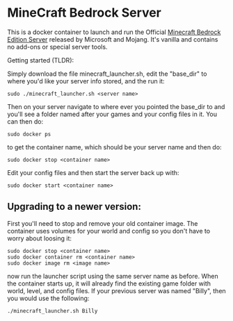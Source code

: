 # MineCraft Bedrock Server

This is a docker container to launch and run the Official [Minecraft Bedrock Edition Server](https://minecraft.net/en-us/download/server/bedrock/) released by Microsoft and Mojang. It's vanilla and contains no add-ons or special server tools.

Getting started (TLDR):

Simply download the file minecraft_launcher.sh, edit the "base_dir" to where you'd like your server info stored, and the run it:

```
sudo ./minecraft_launcher.sh <server name>
```

Then on your server navigate to where ever you pointed the base_dir to and you'll see a folder named after your games and your config files in it. You can then do:

```
sudo docker ps
```

to get the container name, which should be your server name and then do:

```
sudo docker stop <container name>
```

Edit your config files and then start the server back up with:

```
sudo docker start <container name>
```

## Upgrading to a newer version:
First you'll need to stop and remove your old container image. The container uses volumes for your world and config so you don't have to worry about loosing it:

```
sudo docker stop <container name>
sudo docker container rm <container name>
sudo docker image rm <image name>
```

now run the launcher script using the same server name as before. When the container starts up, it will already find the existing game folder with world, level, and config files. If your previous server was named "Billy", then you would use the following:

```
./minecraft_launcher.sh Billy
```

